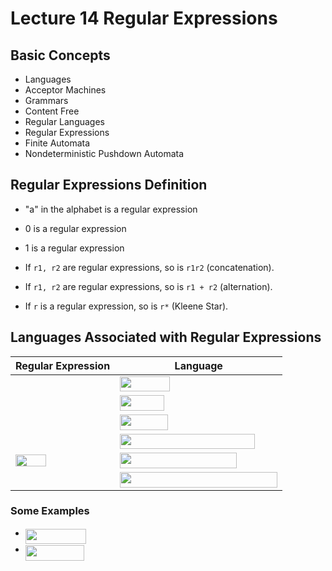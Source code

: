 # Lecture 14 Regular Expressions

## Basic Concepts

- Languages
- Acceptor Machines
- Grammars
- Content Free
- Regular Languages
- Regular Expressions
- Finite Automata
- Nondeterministic Pushdown Automata

## Regular Expressions Definition

- "a" in the alphabet is a regular expression
- 0 is a regular expression
- 1 is a regular expression

- If `r1, r2` are regular expressions, so is `r1r2` (concatenation).
- If `r1, r2` are regular expressions, so is `r1 + r2` (alternation).
- If `r` is a regular expression, so is `r*` (Kleene Star).

## Languages Associated with Regular Expressions

| Regular Expression | Language |
| ------------------ | -------- |
| <img src="https://rawgit.com/SAMFYB/FP-150-Notebook/master/svgs/44bc9d542a92714cac84e01cbbb7fd61.svg?invert_in_darkmode" align=middle width=8.68923pt height=14.15535pt/> | <img src="https://rawgit.com/SAMFYB/FP-150-Notebook/master/svgs/854d813ebdae89562ee01d30b6655ae6.svg?invert_in_darkmode" align=middle width=79.707045pt height=24.6576pt/> |
| <img src="https://rawgit.com/SAMFYB/FP-150-Notebook/master/svgs/29632a9bf827ce0200454dd32fc3be82.svg?invert_in_darkmode" align=middle width=8.219277pt height=21.18732pt/> | <img src="https://rawgit.com/SAMFYB/FP-150-Notebook/master/svgs/98fc044df1426d8e13315667a5881624.svg?invert_in_darkmode" align=middle width=70.54806pt height=24.6576pt/> |
| <img src="https://rawgit.com/SAMFYB/FP-150-Notebook/master/svgs/034d0a6be0424bffe9a6e7ac9236c0f5.svg?invert_in_darkmode" align=middle width=8.219277pt height=21.18732pt/> | <img src="https://rawgit.com/SAMFYB/FP-150-Notebook/master/svgs/ffa1dcb3d5e8791326183c21e8e3898d.svg?invert_in_darkmode" align=middle width=77.22033pt height=24.6576pt/> |
| <img src="https://rawgit.com/SAMFYB/FP-150-Notebook/master/svgs/1cfcd7b08c7374283591e89aa1b586a4.svg?invert_in_darkmode" align=middle width=28.759665pt height=14.15535pt/> | <img src="https://rawgit.com/SAMFYB/FP-150-Notebook/master/svgs/03f0a17af1386348f2c303f3d4d114b7.svg?invert_in_darkmode" align=middle width=215.471355pt height=24.6576pt/> |
| <img src="https://rawgit.com/SAMFYB/FP-150-Notebook/master/svgs/4136997236d43514ad83bdc6fb7c69fb.svg?invert_in_darkmode" align=middle width=48.85089pt height=19.17828pt/> | <img src="https://rawgit.com/SAMFYB/FP-150-Notebook/master/svgs/fc5f9b5bae949ad55bc08fda8ecc233d.svg?invert_in_darkmode" align=middle width=186.804255pt height=24.6576pt/> |
| <img src="https://rawgit.com/SAMFYB/FP-150-Notebook/master/svgs/1dda62b9f52197f613086bb104247584.svg?invert_in_darkmode" align=middle width=14.608275pt height=22.63866pt/> | <img src="https://rawgit.com/SAMFYB/FP-150-Notebook/master/svgs/91ac033aec140743a973598439d09239.svg?invert_in_darkmode" align=middle width=252.210255pt height=24.6576pt/> |

### Some Examples

- <img src="https://rawgit.com/SAMFYB/FP-150-Notebook/master/svgs/de6bd4d6a30988d6261dddb7230350e2.svg?invert_in_darkmode" align=middle width=97.08534pt height=24.6576pt/>
- <img src="https://rawgit.com/SAMFYB/FP-150-Notebook/master/svgs/d248936ae552d4651a8432f49d666060.svg?invert_in_darkmode" align=middle width=93.81669pt height=24.6576pt/>

